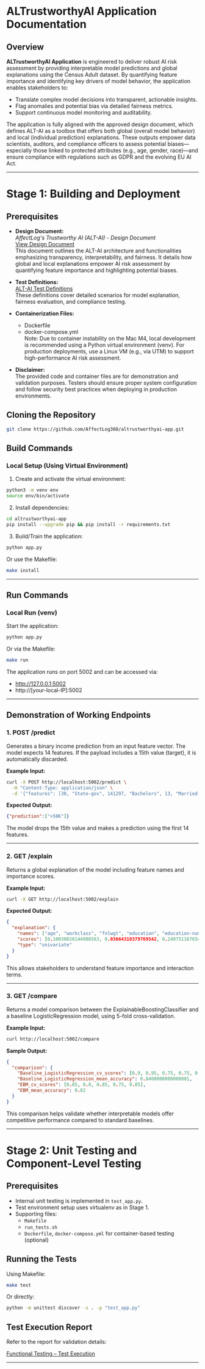 # ALTrustworthyAI Application Documentation

## Overview

**ALTrustworthyAI Application** is engineered to deliver robust AI risk assessment by providing interpretable model predictions and global explanations using the Census Adult dataset. By quantifying feature importance and identifying key drivers of model behavior, the application enables stakeholders to:

- Translate complex model decisions into transparent, actionable insights.
- Flag anomalies and potential bias via detailed fairness metrics.
- Support continuous model monitoring and auditability.

The application is fully aligned with the approved design document, which defines ALT-AI as a toolbox that offers both global (overall model behavior) and local (individual prediction) explanations. These outputs empower data scientists, auditors, and compliance officers to assess potential biases—especially those linked to protected attributes (e.g., age, gender, race)—and ensure compliance with regulations such as GDPR and the evolving EU AI Act.

---

# Stage 1: Building and Deployment

## Prerequisites

- **Design Document:**  
  *AffectLog's Trustworthy AI (ALT-AI) - Design Document*  
  [View Design Document](https://github.com/Prometheus-X-association/t-ai-affectlog/blob/main/docs/design-document.md)  
  This document outlines the ALT-AI architecture and functionalities emphasizing transparency, interpretability, and fairness. It details how global and local explanations empower AI risk assessment by quantifying feature importance and highlighting potential biases.

- **Test Definitions:**  
  [ALT-AI Test Definitions](https://github.com/Prometheus-X-association/t-ai-affectlog/blob/main/docs/design-document.md#test-specification)  
  These definitions cover detailed scenarios for model explanation, fairness evaluation, and compliance testing.

- **Containerization Files:**  
  - Dockerfile  
  - docker-compose.yml  
  Note: Due to container instability on the Mac M4, local development is recommended using a Python virtual environment (venv). For production deployments, use a Linux VM (e.g., via UTM) to support high-performance AI risk assessment.

- **Disclaimer:**  
  The provided code and container files are for demonstration and validation purposes. Testers should ensure proper system configuration and follow security best practices when deploying in production environments.

## Cloning the Repository

```bash
git clone https://github.com/AffectLog360/altrustworthyai-app.git
```

## Build Commands

### Local Setup (Using Virtual Environment)

1. Create and activate the virtual environment:

```bash
python3 -m venv env
source env/bin/activate
```

2. Install dependencies:

```bash
cd altrustworthyai-app
pip install --upgrade pip && pip install -r requirements.txt
```

3. Build/Train the application:

```bash
python app.py
```

Or use the Makefile:

```bash
make install
```

---

## Run Commands

### Local Run (venv)

Start the application:

```bash
python app.py
```

Or via the Makefile:

```bash
make run
```

The application runs on port 5002 and can be accessed via:

- http://127.0.0.1:5002
- http://[your-local-IP]:5002

---

## Demonstration of Working Endpoints

### 1. POST /predict

Generates a binary income prediction from an input feature vector. The model expects 14 features. If the payload includes a 15th value (target), it is automatically discarded.

**Example Input:**

```bash
curl -X POST http://localhost:5002/predict \
  -H "Content-Type: application/json" \
  -d '{"features": [30, "State-gov", 141297, "Bachelors", 13, "Married-civ-spouse", "Prof-specialty", "Husband", "Asian-Pac-Islander", "Male", 0, 0, 40, "India", ">50K"]}'
```

**Expected Output:**

```json
{"prediction":[">50K"]}
```

The model drops the 15th value and makes a prediction using the first 14 features.

---

### 2. GET /explain

Returns a global explanation of the model including feature names and importance scores.

**Example Input:**

```bash
curl -X GET http://localhost:5002/explain
```

**Expected Output:**

```json
{
  "explanation": {
    "names": ["age", "workclass", "fnlwgt", "education", "education-num", "marital-status", "occupation", "relationship", "race", "sex", "capital-gain", "capital-loss", "hours-per-week", "native-country", "age & fnlwgt", "age & education", "age & education-num", "age & occupation", "age & relationship", "fnlwgt & education", "fnlwgt & education-num", "fnlwgt & occupation", "fnlwgt & capital-gain", "education & occupation", "education-num & occupation", "education-num & relationship", "education-num & hours-per-week"],
    "scores": [0.10030026144908563, 0.03664318379769542, 0.24975116765419172, 0.1488645646615102, 0.20944761139323734, 0.42322504057033855, 0.12574066502535564, 0.5710896729423394, 0.011000480682267213, 0.33181536652471005, 0.2593678397039449, 0.07728615199109472, 0.16042266115260645, 0.028367282938769764, 0.07067067727366978, 0.040491572478995506, 0.08526054194318065, 0.057883992020588505, 0.1645009854216891, 0.09860817273793579, 0.047694463840421995, 0.10801773717623105, 0.11770528313943834, 0.03328933954001463, 0.021476448749105464, 0.20432854299840708, 0.06396007310885912],
    "type": "univariate"
  }
}
```

This allows stakeholders to understand feature importance and interaction terms.

---

### 3. GET /compare

Returns a model comparison between the ExplainableBoostingClassifier and a baseline LogisticRegression model, using 5-fold cross-validation.

**Example Input:**

```bash
curl http://localhost:5002/compare
```

**Sample Output:**

```json
{
  "comparison": {
    "Baseline_LogisticRegression_cv_scores": [0.9, 0.95, 0.75, 0.75, 0.85],
    "Baseline_LogisticRegression_mean_accuracy": 0.8400000000000001,
    "EBM_cv_scores": [0.85, 0.8, 0.85, 0.75, 0.85],
    "EBM_mean_accuracy": 0.82
  }
}
```

This comparison helps validate whether interpretable models offer competitive performance compared to standard baselines.

---

# Stage 2: Unit Testing and Component-Level Testing

## Prerequisites

- Internal unit testing is implemented in `test_app.py`.
- Test environment setup uses virtualenv as in Stage 1.
- Supporting files:
  - `Makefile`
  - `run_tests.sh`
  - `Dockerfile`, `docker-compose.yml` for container-based testing (optional)

## Running the Tests

Using Makefile:

```bash
make test
```

Or directly:

```bash
python -m unittest discover -s . -p "test_app.py"
```

## Test Execution Report

Refer to the report for validation details:

[Functional Testing – Test Execution](https://docs.google.com/document/d/1SOZA9vsB7mkRtE6MP53y43FE6DLxPCnfkRuR-eHF6rc/edit?usp=sharing)

---
